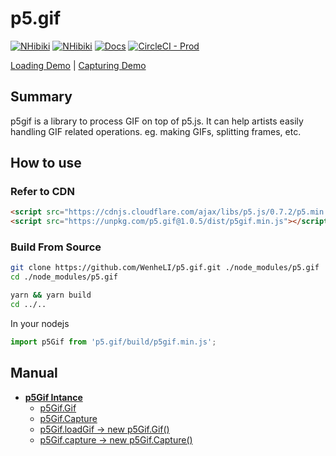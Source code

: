 # p5.gif

[![NHibiki](https://img.shields.io/badge/Download-Stable-39c000.svg?style=flat-square)](https://unpkg.com/p5.gif@1.0.5/dist/p5gif.min.js)
[![NHibiki](https://img.shields.io/badge/Download-Nightly-edb900.svg?style=flat-square)](https://unpkg.com/p5.gif/dist/p5gif.min.js)
[![Docs](https://img.shields.io/badge/Read-Docs-4da1ff.svg?style=flat-square)](https://github.com/WenheLI/p5.gif/wiki)
[![CircleCI - Prod](https://circleci.com/gh/WenheLI/p5.gif/tree/master.svg?style=svg)](https://circleci.com/gh/WenheLI/p5.gif/tree/master)

[Loading Demo](https://editor.p5js.org/eric1998/sketches/ryClTBjyE) | [Capturing Demo](https://editor.p5js.org/eric1998/sketches/HkWo7LskN)

## Summary
p5gif is a library to process GIF on top of p5.js. It can help artists easily handling GIF related operations. eg. making GIFs, splitting frames, etc.

## How to use

### Refer to CDN

```html
<script src="https://cdnjs.cloudflare.com/ajax/libs/p5.js/0.7.2/p5.min.js"></script>
<script src="https://unpkg.com/p5.gif@1.0.5/dist/p5gif.min.js"></script>
```

### Build From Source

```sh
git clone https://github.com/WenheLI/p5.gif.git ./node_modules/p5.gif
cd ./node_modules/p5.gif

yarn && yarn build
cd ../..
```

In your nodejs

```javascript
import p5Gif from 'p5.gif/build/p5gif.min.js';
```

## Manual

- [**p5Gif Intance**]()
  - [p5Gif.Gif](https://github.com/WenheLI/p5.gif/wiki/gif)
  - [p5Gif.Capture](https://github.com/WenheLI/p5.gif/wiki/capture)
  - [p5Gif.loadGif -> new p5Gif.Gif()](https://github.com/WenheLI/p5.gif/wiki/gif#constructor)
  - [p5Gif.capture -> new p5Gif.Capture()](https://github.com/WenheLI/p5.gif/wiki/capture#constructor)
